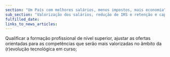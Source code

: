 ```yaml
---
section: "Um País com melhores salários, menos impostos, mais economia"
sub_section: "Valorização dos salários, redução de IRS e retenção e captação de talento"
fulfilled_date:
links_to_news_articles:
---
```


Qualificar a formação profissional de nível superior, ajustar as ofertas orientadas para as competências que serão mais valorizadas no âmbito da (r)evolução tecnológica em curso;
